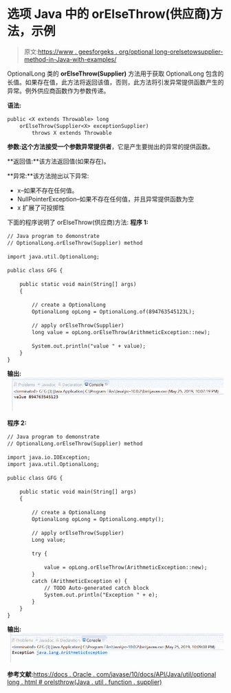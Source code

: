 # 选项 Java 中的 orElseThrow(供应商)方法，示例

> 原文:[https://www . geesforgeks . org/optional long-orelsetowsupplier-method-in-Java-with-examples/](https://www.geeksforgeeks.org/optionallong-orelsethrowsupplier-method-in-java-with-examples/)

OptionalLong 类的 **orElseThrow(Supplier)** 方法用于获取 OptionalLong 包含的长值。如果存在值，此方法将返回该值，否则，此方法将引发异常提供函数产生的异常。例外供应商函数作为参数传递。

**语法:**

```
public <X extends Throwable> long 
    orElseThrow(Supplier<X> exceptionSupplier)
        throws X extends Throwable

```

**参数:**这个方法接受一个参数**异常提供者**，它是产生要抛出的异常的提供函数。

**返回值:**该方法返回值(如果存在)。

**异常:**该方法抛出以下异常:

*   x–如果不存在任何值。
*   NullPointerException–如果不存在任何值，并且异常提供函数为空
*   x 扩展了可投掷性

下面的程序说明了 orElseThrow(供应商)方法:
**程序 1:**

```
// Java program to demonstrate
// OptionalLong.orElseThrow(Supplier) method

import java.util.OptionalLong;

public class GFG {

    public static void main(String[] args)
    {

        // create a OptionalLong
        OptionalLong opLong = OptionalLong.of(894763545123L);

        // apply orElseThrow(Supplier)
        long value = opLong.orElseThrow(ArithmeticException::new);

        System.out.println("value " + value);
    }
}
```

**输出:**
![](img/140c1aafdabacbd0373717b318e32388.png)

**程序 2:**

```
// Java program to demonstrate
// OptionalLong.orElseThrow(Supplier) method

import java.io.IOException;
import java.util.OptionalLong;

public class GFG {

    public static void main(String[] args)
    {

        // create a OptionalLong
        OptionalLong opLong = OptionalLong.empty();

        // apply orElseThrow(Supplier)
        Long value;

        try {

            value = opLong.orElseThrow(ArithmeticException::new);
        }
        catch (ArithmeticException e) {
            // TODO Auto-generated catch block
            System.out.println("Exception " + e);
        }
    }
}
```

**输出:**
![](img/0908a8a92fb7879ae890969e9954e629.png)

**参考文献:**[https://docs . Oracle . com/javase/10/docs/API/Java/util/optional long . html # orelsthrow(Java . util . function . supplier)](https://docs.oracle.com/javase/10/docs/api/java/util/OptionalLong.html#orElseThrow(java.util.function.Supplier))
